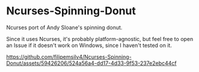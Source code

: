# Ncurses-Spinning-Donut
Ncurses port of Andy Sloane's spinning donut.

Since it uses Ncurses, it's probably platform-agnostic, but feel free to open an Issue if it doesn't work on Windows, since I haven't tested on it.

https://github.com/filipemsilv4/Ncurses-Spinning-Donut/assets/59426206/524a56a4-dd17-4d33-9f53-237e2ebc44cf


